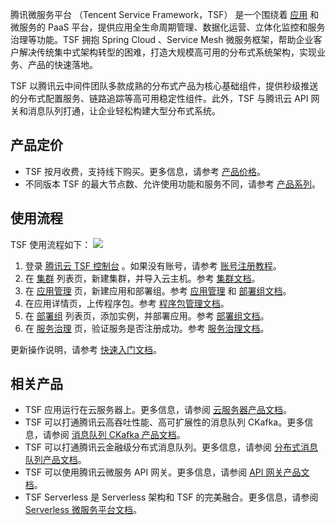 腾讯微服务平台 （Tencent Service Framework，TSF） 是一个围绕着 [应用](https://cloud.tencent.com/document/product/649/16931) 和微服务的 PaaS 平台，提供应用全生命周期管理、数据化运营、立体化监控和服务治理等功能。TSF 拥抱 Spring Cloud 、Service Mesh 微服务框架，帮助企业客户解决传统集中式架构转型的困难，打造大规模高可用的分布式系统架构，实现业务、产品的快速落地。

TSF 以腾讯云中间件团队多款成熟的分布式产品为核心基础组件，提供秒级推送的分布式配置服务、链路追踪等高可用稳定性组件。此外，TSF 与腾讯云 API 网关和消息队列打通，让企业轻松构建大型分布式系统。

## 产品定价
- TSF 按月收费，支持线下购买。更多信息，请参考 [产品价格](https://cloud.tencent.com/document/product/649/30024)。
- 不同版本 TSF 的最大节点数、允许使用功能和服务不同，请参考 [产品系列](https://cloud.tencent.com/document/product/649/30023)。

## 使用流程
TSF 使用流程如下：
![](https://main.qcloudimg.com/raw/dea74fd8b6a236424ce78511f44eb366.svg)
1. 登录 [腾讯云 TSF 控制台](http://console.cloud.tencent.com/tsf) 。如果没有账号，请参考 [账号注册教程](https://cloud.tencent.com/document/product/378/17985)。
2. 在 [集群](https://console.cloud.tencent.com/tsf/cluster?rid=1) 列表页，新建集群，并导入云主机。参考 [集群文档](https://cloud.tencent.com/document/product/649/13684)。
3. 在 [应用管理](https://console.cloud.tencent.com/tsf/app?rid=1) 页，新建应用和部署组。参考 [应用管理](https://cloud.tencent.com/document/product/649/16931) 和 [部署组文档](https://cloud.tencent.com/document/product/649/16932)。
4. 在应用详情页，上传程序包。参考 [程序包管理文档](https://cloud.tencent.com/document/product/649/15526)。
5. 在 [部署组](https://console.cloud.tencent.com/tsf/group?rid=1&clusterId=cluster-jy9wpz4a) 列表页，添加实例，并部署应用。参考 [部署组文档](https://cloud.tencent.com/document/product/649/16932)。
6. 在 [服务治理](https://console.cloud.tencent.com/tsf/service?rid=1&namespaceId=namespace-6a7ekx4y) 页，验证服务是否注册成功。参考 [服务治理文档](https://cloud.tencent.com/document/product/649/15548)。

更新操作说明，请参考 [快速入门文档](https://cloud.tencent.com/document/product/649/16869)。


## 相关产品

- TSF 应用运行在云服务器上。更多信息，请参阅 [云服务器产品文档](https://cloud.tencent.com/doc/product/213)。
- TSF 可以打通腾讯云高吞吐性能、高可扩展性的消息队列 CKafka。更多信息，请参阅 [消息队列 CKafka 产品文档](https://cloud.tencent.com/document/product/597)。
- TSF 可以打通腾讯云金融级分布式消息队列。更多信息，请参阅 [分布式消息队列产品文档](https://cloud.tencent.com/document/product/1179)。
- TSF 可以使用腾讯云微服务 API 网关。更多信息，请参阅 [API 网关产品文档](https://cloud.tencent.com/document/product/628)。
- TSF Serverless 是 Serverless 架构和 TSF 的完美融合。更多信息，请参阅 [Serverless 微服务平台文档](https://cloud.tencent.com/document/product/649/38619)。
